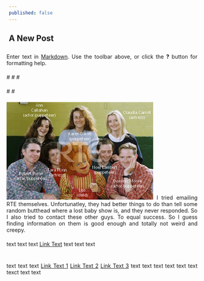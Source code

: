 ```yaml
---
published: false
---
```

## A New Post
Enter text in [Markdown](http://daringfireball.net/projects/markdown/). Use the toolbar above, or click the **?** button for formatting help.

<style type="text/css">
        p
        {
              #border:2px $black;
              #font-size:16pt;
              width:500px;
              text-align:justify;
              margin:10px;
              float:right;
        }
        imgt
        {
              #border:1px $lightGray;
              margin:10px;
        }     
        </style>
#</head>
#<body>
  #<p>
 #</head>
 #<body>
 <p>
<img src="https://raw.githubusercontent.com/dahonMetWritings/dahonMetWritings.github.io/master/images/2020pics/rrcast.png" id="firstpimage"/> I tried emailing RTE themselves. Unfortunatley, they had better things to do than tell some random butthead where a lost baby show is, 
and they never responded. So I also tried to contact these other guys. To equal success. So I guess finding information on them is good enough and 
totally not weird and creepy.
      </p>
        
<p> text text text <a href="https://cdn-images-1.medium.com/max/1200/1*Fw2HmQHcz23OngEa8CS0Ng.png">Link Text</a> text text text </p>


<p> 

text text text <a href="https://cdn-images-1.medium.com/max/1200/1*Fw2HmQHcz23OngEa8CS0Ng.png">Link Text 1</a> <a href="https://cdn-images-1.medium.com/max/1200/1*Fw2HmQHcz23OngEa8CS0Ng.png">Link Text 2</a> <a href="https://cdn-images-1.medium.com/max/1200/1*Fw2HmQHcz23OngEa8CS0Ng.png">Link Text 3</a> text text text text text text texct text text

        </p>
